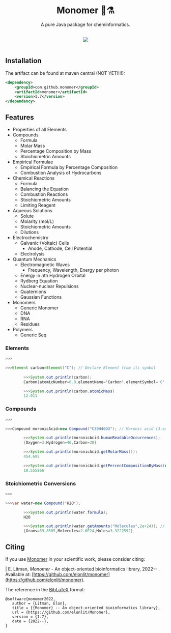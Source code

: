 <h1 align="center">Monomer 🧪⚗️</h1>

<p align="center">
A pure Java package for cheminformatics.
  </p>
<br>
<div align="center">
  <!-- License -->
  <a href="https://github.com/elonlit/Monomer/LICENSE.txt">
    <img src="https://img.shields.io/github/license/mashape/apistatus.svg?maxAge=2592000" />
  </a>
  <!-- Documentation Status -->
<!-- Build Status -->
</div>
<br>

## Installation

The artifact can be found at maven central (NOT YET!!!!):

```xml
<dependency>
    <groupId>com.github.monomer</groupId>
    <artifactId>monomer</artifactId>
    <version>1.7</version>
</dependency>
```

## Features

- Properties of all Elements
- Compounds
    * Formula
    * Molar Mass
    * Percentage Composition by Mass
    * Stoichiometric Amounts
- Empirical Formulae
    * Empirical Formula by Percentage Composition
    * Combustion Analysis of Hydrocarbons
- Chemical Reactions
    * Formula
    * Balancing the Equation
    * Combustion Reactions
    * Stoichiometric Amounts
    * Limiting Reagent
- Aqueous Solutions
    * Solute
    * Molarity (mol/L)
    * Stoichiometric Amounts
    * Dilutions
- Electrochemistry
    * Galvanic (Voltaic) Cells
        * Anode, Cathode, Cell Potential
    * Electrolysis
- Quantum Mechanics
    * Electromagnetic Waves
        * Frequency, Wavelength, Energy per photon
    * Energy in *n*th Hydrogen Orbital
    * Rydberg Equation
    * Nuclear-nuclear Repulsions
    * Quaternions
    * Gaussian Functions
- Monomers
    * Generic Monomer
    * DNA
    * RNA
    * Residues
- Polymers
    * Generic Seq

### Elements

```java
>>>

>>>Element carbon=Element("C"); // Declare Element from its symbol
        
        >>>System.out.println(carbon);
        Carbon{atomicNumber=6.0,elementName='Carbon',elementSymbol='C',atomicMass=12.011,neutrons=6.0,protons=6.0,electrons=6.0,period=2.0,group=14.0,phase='solid',radioactive=false,natural=true,metal=false,nonmetal=true,metalloid=false,type='Nonmetal',atomicRadius='0.91',electronegativity='2.55',firstIonization='11.2603',density=2.27,meltingPoint=3948.15,boilingPoint=4300.0,isotopes=7.0,discoverer='Prehistoric',specificHeat=0.709,shells=2.0,valence=4.0,config='[He] 2s2 2p2',massNumber=12.0}

        >>>System.out.println(carbon.atomicMass)
        12.011
```

### Compounds

```java
>>>

>>>Compound moronicAcid=new Compound("C30H46O3"); // Moronic acid (3-oxoolean-18-en-28-oic acid) is a natural triterpene

        >>>System.out.println(moronicAcid.humanReadableOccurrences);
        {Oxygen=3,Hydrogen=46,Carbon=30}

        >>>System.out.println(moronicAcid.getMolarMass());
        454.695

        >>>System.out.println(moronicAcid.getPercentCompositionByMass(new Element("O"))); // Get percentage composition by mass of a constituent element of choice
        10.555866
```

### Stoichiometric Conversions

```java
>>>

>>>var water=new Compound('H2O');

        >>>System.out.println(water.formula);
        H2O

        >>>System.out.println(water.getAmounts("Molecules",2e+24)); // Accepted inputs: grams, moles, and molecules
        {Grams=59.8505,Molecules=2.0E24,Moles=3.3222592}
```

## Citing

If you use [Monomer](https://chemlib.readthedocs.io/en/latest/index.html) in your scientific work, please consider citing:

|     E. Litman, *Monomer* - An object-oriented bioinformatics library, 2022\-- . Available at:
[https://github.com/elonlit/monomer](https://github.com/elonlit/monomer).

The reference in the [BibLaTeX](https://www.ctan.org/pkg/biblatex?lang=en) format:

```{.sourceCode .latex}
@software{monomer2022,
   author = {Litman, Elon},
   title = {{Monomer} -- An object-oriented bioinformatics library},
   url = {https://github.com/elonlit/Monomer},
   version = {1.7},
   date = {2022--},
}
```
